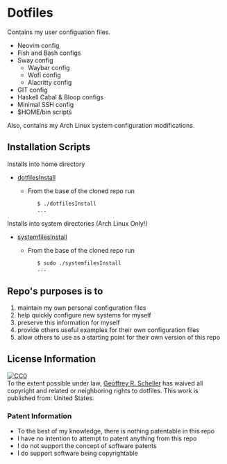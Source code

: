 # Dotfiles

Contains my user configuation files.

* Neovim config
* Fish and Bash configs
* Sway config
  * Waybar config
  * Wofi config
  * Alacritty config
* GIT config
* Haskell Cabal & Bloop configs
* Minimal SSH config
* $HOME/bin scripts

Also, contains my Arch Linux system configuration modifications.

## Installation Scripts

Installs into home directory

* [dotfilesInstall](dotfilesInstall)
  * From the base of the cloned repo run

    ```sh
       $ ./dotfilesInstall
       ...
    ```

Installs into system directories (Arch Linux Only!)

* [systemfilesInstall](systemfilesInstall)
  * From the base of the cloned repo run

    ```sh
       $ sudo ./systemfilesInstall
       ...
    ```

## Repo's purposes is to

1. maintain my own personal configuration files
2. help quickly configure new systems for myself
3. preserve this information for myself
4. provide others useful examples for their own configuration files
5. allow others to use as a starting point for their own version of this repo

## License Information

<p xmlns:dct="http://purl.org/dc/terms/" xmlns:vcard="http://www.w3.org/2001/vcard-rdf/3.0#">
  <a rel="license"
     href="http://creativecommons.org/publicdomain/zero/1.0/">
    <img src="http://i.creativecommons.org/p/zero/1.0/88x31.png" style="border-style: none;" alt="CC0" />
  </a>
  <br />
  To the extent possible under law,
  <a rel="dct:publisher"
     href="https://github.com/grscheller">
    <span property="dct:title">Geoffrey R. Scheller</span></a>
  has waived all copyright and related or neighboring rights to
  <span property="dct:title">dotfiles</span>.
This work is published from:
<span property="vcard:Country" datatype="dct:ISO3166"
      content="US" about="https://github.com/grscheller">
  United States</span>.
</p>

### Patent Information

* To the best of my knowledge, there is nothing patentable in this repo
* I have no intention to attempt to patent anything from this repo
* I do not support the concept of software patents
* I do support software being copyrightable
